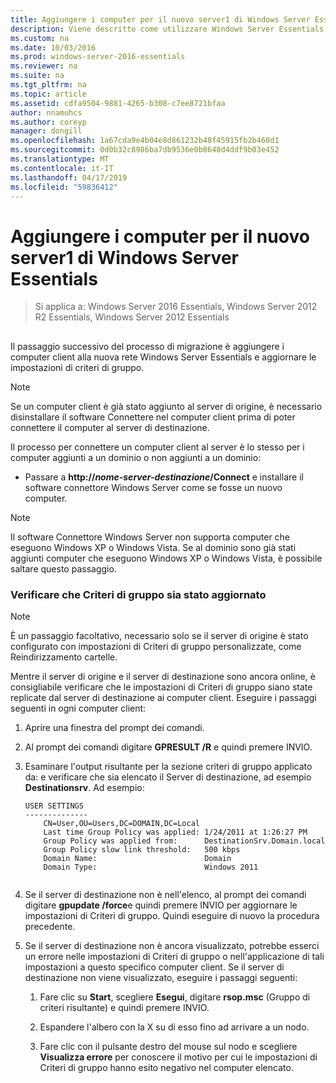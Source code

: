 ```yaml
---
title: Aggiungere i computer per il nuovo server1 di Windows Server Essentials
description: Viene descritto come utilizzare Windows Server Essentials
ms.custom: na
ms.date: 10/03/2016
ms.prod: windows-server-2016-essentials
ms.reviewer: na
ms.suite: na
ms.tgt_pltfrm: na
ms.topic: article
ms.assetid: cdfa9504-9881-4265-b308-c7ee8721bfaa
author: nnamuhcs
ms.author: coreyp
manager: dongill
ms.openlocfilehash: 1a67cda9e4b04e8d861232b48f45915fb2b460d1
ms.sourcegitcommit: 0d0b32c8986ba7db9536e0b8648d4ddf9b03e452
ms.translationtype: MT
ms.contentlocale: it-IT
ms.lasthandoff: 04/17/2019
ms.locfileid: "59836412"
---
```

# <a name="join-computers-to-the-new-windows-server-essentials-server1"></a>Aggiungere i computer per il nuovo server1 di Windows Server Essentials

>Si applica a: Windows Server 2016 Essentials, Windows Server 2012 R2 Essentials, Windows Server 2012 Essentials

##  <a name="BKMK_JoinComputers"></a>   
 Il passaggio successivo del processo di migrazione è aggiungere i computer client alla nuova rete Windows Server Essentials e aggiornare le impostazioni di criteri di gruppo.  
  
> [!NOTE]
>  Se un computer client è già stato aggiunto al server di origine, è necessario disinstallare il software Connettere nel computer client prima di poter connettere il computer al server di destinazione.  
  
 Il processo per connettere un computer client al server è lo stesso per i computer aggiunti a un dominio o non aggiunti a un dominio:  
  
-   Passare a **http://***nome-server-destinazione***/Connect** e installare il software connettore Windows Server come se fosse un nuovo computer.  
  
> [!NOTE]
>  Il software Connettore Windows Server non supporta computer che eseguono Windows XP o Windows Vista. Se al dominio sono già stati aggiunti computer che eseguono Windows XP o Windows Vista, è possibile saltare questo passaggio.  
  
### <a name="ensure-that-group-policy-has-updated"></a>Verificare che Criteri di gruppo sia stato aggiornato  
  
> [!NOTE]
>  È un passaggio facoltativo, necessario solo se il server di origine è stato configurato con impostazioni di Criteri di gruppo personalizzate, come Reindirizzamento cartelle.  
  
 Mentre il server di origine e il server di destinazione sono ancora online, è consigliabile verificare che le impostazioni di Criteri di gruppo siano state replicate dal server di destinazione ai computer client. Eseguire i passaggi seguenti in ogni computer client:  
  
1.  Aprire una finestra del prompt dei comandi.  
  
2.  Al prompt dei comandi digitare **GPRESULT /R** e quindi premere INVIO.  
  
3.  Esaminare l'output risultante per la sezione criteri di gruppo applicato da: e verificare che sia elencato il Server di destinazione, ad esempio **Destinationsrv**. Ad esempio:   
  
    ```  
    USER SETTINGS  
    --------------  
        CN=User,OU=Users,DC=DOMAIN,DC=Local  
        Last time Group Policy was applied: 1/24/2011 at 1:26:27 PM  
        Group Policy was applied from:      DestinationSrv.Domain.local  
        Group Policy slow link threshold:   500 kbps  
        Domain Name:                        Domain  
        Domain Type:                        Windows 2011  
  
    ```  
  
4.  Se il server di destinazione non è nell'elenco, al prompt dei comandi digitare **gpupdate /force**e quindi premere INVIO per aggiornare le impostazioni di Criteri di gruppo. Quindi eseguire di nuovo la procedura precedente.  
  
5.  Se il server di destinazione non è ancora visualizzato, potrebbe esserci un errore nelle impostazioni di Criteri di gruppo o nell'applicazione di tali impostazioni a questo specifico computer client. Se il server di destinazione non viene visualizzato, eseguire i passaggi seguenti:  
  
    1.  Fare clic su **Start**, scegliere **Esegui**, digitare **rsop.msc** (Gruppo di criteri risultante) e quindi premere INVIO.  
  
    2.  Espandere l'albero con la X su di esso fino ad arrivare a un nodo.  
  
    3.  Fare clic con il pulsante destro del mouse sul nodo e scegliere **Visualizza errore** per conoscere il motivo per cui le impostazioni di Criteri di gruppo hanno esito negativo nel computer elencato.
